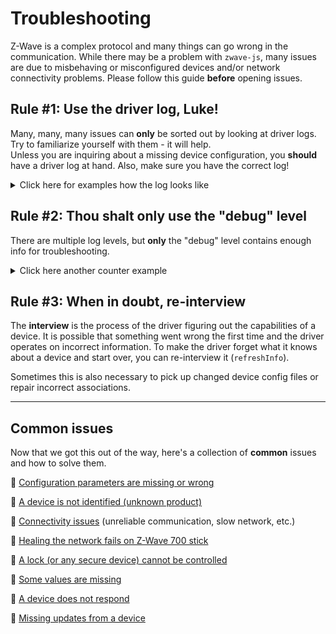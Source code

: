 # Troubleshooting

Z-Wave is a complex protocol and many things can go wrong in the communication. While there may be a problem with `zwave-js`, many issues are due to misbehaving or misconfigured devices and/or network connectivity problems. Please follow this guide **before** opening issues.

## Rule #1: Use the driver log, Luke!

Many, many, many issues can **only** be sorted out by looking at driver logs. Try to familiarize yourself with them - it will help.  
Unless you are inquiring about a missing device configuration, you **should** have a driver log at hand. Also, make sure you have the correct log!

<details>
<summary>Click here for examples how the log looks like</summary>

Here's an example how this **DOES** look like (correct log, correct loglevel):

```
2021-10-15T16:16:56.984Z DRIVER   starting driver...
2021-10-15T16:16:56.997Z DRIVER   opening serial port COM5
2021-10-15T16:16:57.128Z DRIVER   serial port opened
2021-10-15T16:16:57.129Z SERIAL » [NAK]                                                                   (0x15)
[...]
2021-10-15T16:16:59.887Z DRIVER » [Node 012] [REQ] [SendDataBridge]
                                  │ source node id:   1
                                  │ transmit options: 0x25
                                  │ route:            0, 0, 0, 0
                                  │ callback id:      1
                                  └─[NoOperationCC]
2021-10-15T16:16:59.888Z CNTRLR   [Node 029] The node is asleep.
```

Here's how it **DOES NOT** look like. This is an **application log** from `zwavejs2mqtt`:

```
2021-08-04 15:56:59.250 INFO MQTT: MQTT is disabled
2021-08-04 15:56:59.503 INFO ZWAVE: Connecting to /dev/ttyACM0
2021-08-04 15:57:09.381 INFO ZWAVE: Zwave driver is ready
2021-08-04 15:57:09.387 INFO ZWAVE: Controller status: Driver ready
```

</details>

## Rule #2: Thou shalt only use the "debug" level

There are multiple log levels, but **only** the "debug" level contains enough info for troubleshooting.

<details>
<summary>Click here another counter example</summary>

This is a driver log, but on the wrong loglevel (`info`):

```
2021-10-15T17:25:06.701Z CNTRLR   [Node 001] The node is alive.
2021-10-15T17:25:06.701Z CNTRLR   [Node 001] The node is ready to be used
2021-10-15T17:25:06.702Z CNTRLR » [Node 012] pinging the node...
2021-10-15T17:25:06.727Z CNTRLR   [Node 029] The node is asleep.
2021-10-15T17:25:06.729Z CNTRLR   [Node 029] The node is ready to be used
2021-10-15T17:25:06.730Z CNTRLR   [Node 030] The node is asleep.
2021-10-15T17:25:06.731Z CNTRLR   [Node 030] Beginning interview - last completed stage: ProtocolInfo
2021-10-15T17:25:06.732Z CNTRLR » [Node 030] querying node info...
2021-10-15T17:25:06.757Z CNTRLR   [Node 012] The node is alive.
2021-10-15T17:25:06.758Z CNTRLR   [Node 012] The node is ready to be used
2021-10-15T17:25:06.758Z CNTRLR « [Node 012] ping successful
2021-10-15T17:25:12.800Z CNTRLR « [Node 029] received wakeup notification
2021-10-15T17:25:12.804Z CNTRLR   [Node 029] The node is now awake.
2021-10-15T17:25:13.807Z CNTRLR » [Node 029] Sending node back to sleep...
2021-10-15T17:25:13.833Z CNTRLR   [Node 029] The node is now asleep.
```

</details>

## Rule #3: When in doubt, re-interview

The **interview** is the process of the driver figuring out the capabilities of a device. It is possible that something went wrong the first time and the driver operates on incorrect information. To make the driver forget what it knows about a device and start over, you can re-interview it (`refreshInfo`).

Sometimes this is also necessary to pick up changed device config files or repair incorrect associations.

---

## Common issues

Now that we got this out of the way, here's a collection of **common** issues and how to solve them.

🐛 [Configuration parameters are missing or wrong](troubleshooting/missing-config-params.md)

🐛 [A device is not identified (unknown product)](troubleshooting/unidentified-device.md)

🐛 [Connectivity issues](troubleshooting/connectivity-issues.md) (unreliable communication, slow network, etc.)

🐛 [Healing the network fails on Z-Wave 700 stick](troubleshooting/healing-fails.md)

🐛 [A lock (or any secure device) cannot be controlled](troubleshooting/lock-uncontrollable.md)

🐛 [Some values are missing](troubleshooting/missing-values.md)

🐛 [A device does not respond](troubleshooting/no-device-response.md)

🐛 [Missing updates from a device](troubleshooting/no-updates.md)
